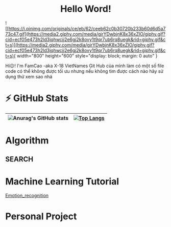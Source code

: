 
<div align="center" >
    <h1>  Hello Word! </h1>
</div>

![[https://i.pinimg.com/originals/ce/eb/62/ceeb62c0b30720b233b60d6d5a773c47.gif](https://media2.giphy.com/media/gjrYDwbjnK8x36xZIO/giphy.gif?cid=ecf05e473h2ld3jqhwcjj2e6gj2k8ovy1t9qr7ub6rq8uegk&rid=giphy.gif&ct=s)](https://media2.giphy.com/media/gjrYDwbjnK8x36xZIO/giphy.gif?cid=ecf05e473h2ld3jqhwcjj2e6gj2k8ovy1t9qr7ub6rq8uegk&rid=giphy.gif&ct=s){ width="800" height="600" style="display: block; margin: 0 auto" }

Hí😉! I'm FamCao -aka X-18 VietNames 
Git Hub của mình làm có một số  file code có thể không được tối ưu nhưng nếu không tìm được cách nào hãy sử dụng thử xem sao nhá



# ⚡ GitHub Stats
![Anurag's GitHub stats](https://github-readme-stats.vercel.app/api?username=Coder-C18&show_icons=true&theme=radical)|[![Top Langs](https://github-readme-stats.vercel.app/api/top-langs/?username=Coder-C18&langs_count=3&theme=radical)](https://github.com/anuraghazra/github-readme-stats)
|:------------:|:-------------:|
# Algorithm
## SEARCH

# Machine Learning Tutorial

[Emotion_recognition](https://github.com/Coder-C18/Emotion_recognition)

# Personal Project
